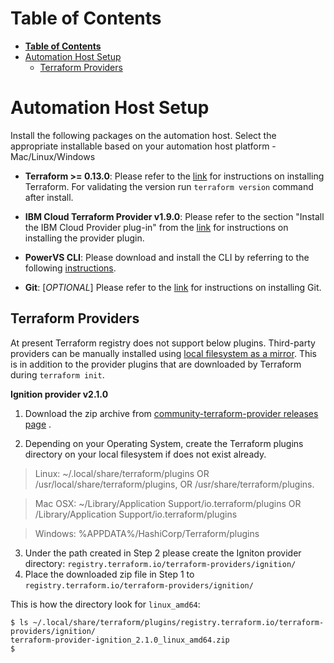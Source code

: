 
# **Table of Contents**

- [**Table of Contents**](#table-of-contents)
- [Automation Host Setup](#automation-host-setup)
  - [Terraform Providers](#terraform-providers)

# Automation Host Setup

Install the following packages on the automation host. Select the appropriate installable based on your automation host platform - Mac/Linux/Windows

- **Terraform >= 0.13.0**: Please refer to the [link](https://learn.hashicorp.com/terraform/getting-started/install.html) for instructions on installing Terraform. For validating the version run `terraform version` command after install.

- **IBM Cloud Terraform Provider v1.9.0**: Please refer to the section "Install the IBM Cloud Provider plug-in" from the [link](https://cloud.ibm.com/docs/terraform?topic=terraform-getting-started#install) for instructions on installing the provider plugin.

- **PowerVS CLI**: Please download and install the CLI by referring to the following [instructions](https://cloud.ibm.com/docs/power-iaas-cli-plugin?topic=power-iaas-cli-plugin-power-iaas-cli-reference).

- **Git**: [*OPTIONAL*] Please refer to the [link](https://git-scm.com/book/en/v2/Getting-Started-Installing-Git) for instructions on installing Git.

## Terraform Providers

At present Terraform registry does not support below plugins. Third-party providers can be manually installed using [local filesystem as a mirror](https://www.terraform.io/docs/commands/cli-config.html#filesystem_mirror). This is in addition to the provider plugins that are downloaded by Terraform during `terraform init`.

**Ignition provider v2.1.0**

1. Download the zip archive from [community-terraform-provider releases page](https://github.com/community-terraform-providers/terraform-provider-ignition/releases/tag/v2.1.0) .

2. Depending on your Operating System, create the Terraform plugins directory on your local filesystem if does not exist already.

> Linux: ~/.local/share/terraform/plugins OR /usr/local/share/terraform/plugins, OR /usr/share/terraform/plugins.

> Mac OSX: ~/Library/Application Support/io.terraform/plugins OR /Library/Application Support/io.terraform/plugins

> Windows: %APPDATA%/HashiCorp/Terraform/plugins

3. Under the path created in Step 2 please create the Igniton provider directory: `registry.terraform.io/terraform-providers/ignition/`
4. Place the downloaded zip file in Step 1 to `registry.terraform.io/terraform-providers/ignition/`

This is how the directory look for `linux_amd64`:
```
$ ls ~/.local/share/terraform/plugins/registry.terraform.io/terraform-providers/ignition/
terraform-provider-ignition_2.1.0_linux_amd64.zip
$
```